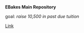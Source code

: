 **EBakes Main Repository**

goal: *raise 10,500 in past due tuition*

[Link](streamlabs.com/ebakes)
